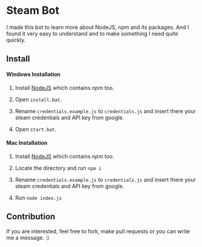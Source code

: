 # Steam Bot

I made this bot to learn more about NodeJS, npm and its packages. And I found it very easy to understand and to make something I need quite quickly.

## Install

#### Windows Installation
1. Install [NodeJS](https://nodejs.org/en/) which contains _npm_ too.

2. Open `install.bat`.

3. Rename `credentials.example.js` to `credentials.js` and insert there your steam credentials and API key from google.

4. Open `start.bat`.

#### Mac Installation
1. Install [NodeJS](https://nodejs.org/en/) which contains _npm_ too.

2. Locate the directory and run `npm i`

3. Rename `credentials.example.js` to `credentials.js` and insert there your steam credentials and API key from google.

4. Run `node index.js`

## Contribution

If you are interested, feel free to fork, make pull requests or you can write me a message. :)
